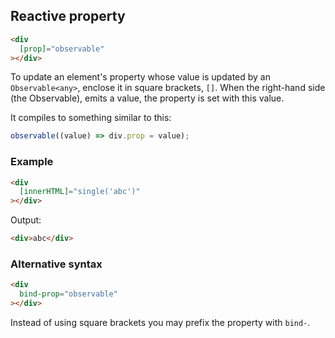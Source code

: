 ## Reactive property

```html
<div
  [prop]="observable"
></div>
```

To update an element's property whose value is updated by an `Observable<any>`, enclose it in square brackets, `[]`.
When the right-hand side (the Observable), emits a value, the property is set with this value. 

It compiles to something similar to this:

```ts
observable((value) => div.prop = value);
```

[//]: # (It's possible to provide a *"path"* to reach sub-properties: )

[//]: # ()
[//]: # (```html)

[//]: # (<div)

[//]: # (  [propA.propB.propC]="observable")

[//]: # (></div>)

[//]: # (```)

[//]: # ()
[//]: # (Which compiles to something similar to this:)

[//]: # ()
[//]: # (```ts)

[//]: # (observable&#40;&#40;value&#41; => input.propA.propB.propC = value&#41;;)

[//]: # (```)

### Example

```html
<div
  [innerHTML]="single('abc')"
></div>
```

Output:

```html
<div>abc</div>
```

### Alternative syntax

```html
<div
  bind-prop="observable"
></div>
```

Instead of using square brackets you may prefix the property with `bind-`.

[//]: # (```html)

[//]: # (<div)

[//]: # (  bind-propA-propB-propC="observable")

[//]: # (></div>)

[//]: # (```)

